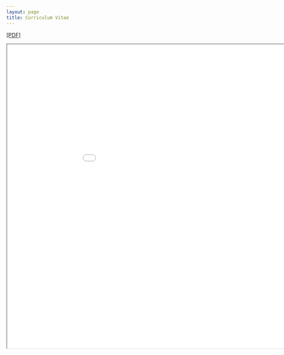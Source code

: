 ```yaml
---
layout: page
title: Curriculum Vitae
---
```



<a href="../ZUOJIA_CV.pdf" target="_blank">[PDF]<a>
<iframe src="../ZUOJIA_CV.pdf" width="1000" height="800"></iframe> 



<!-- ### Footer

Last updated: May 2013 -->
